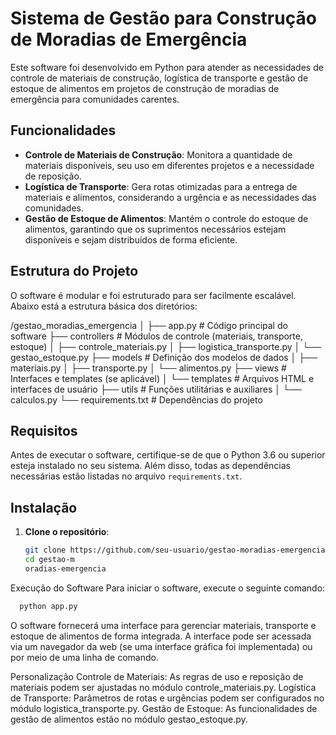# Sistema de Gestão para Construção de Moradias de Emergência

Este software foi desenvolvido em Python para atender as necessidades de controle de materiais de construção, logística de transporte e gestão de estoque de alimentos em projetos de construção de moradias de emergência para comunidades carentes.

## Funcionalidades

- **Controle de Materiais de Construção**: Monitora a quantidade de materiais disponíveis, seu uso em diferentes projetos e a necessidade de reposição.
- **Logística de Transporte**: Gera rotas otimizadas para a entrega de materiais e alimentos, considerando a urgência e as necessidades das comunidades.
- **Gestão de Estoque de Alimentos**: Mantém o controle do estoque de alimentos, garantindo que os suprimentos necessários estejam disponíveis e sejam distribuídos de forma eficiente.

## Estrutura do Projeto

O software é modular e foi estruturado para ser facilmente escalável. Abaixo está a estrutura básica dos diretórios:

/gestao_moradias_emergencia
│
├── app.py # Código principal do software
├── controllers # Módulos de controle (materiais, transporte, estoque)
│ ├── controle_materiais.py
│ ├── logistica_transporte.py
│ └── gestao_estoque.py
├── models # Definição dos modelos de dados
│ ├── materiais.py
│ ├── transporte.py
│ └── alimentos.py
├── views # Interfaces e templates (se aplicável)
│ └── templates # Arquivos HTML e interfaces de usuário
├── utils # Funções utilitárias e auxiliares
│ └── calculos.py
└── requirements.txt # Dependências do projeto
## Requisitos

Antes de executar o software, certifique-se de que o Python 3.6 ou superior esteja instalado no seu sistema. Além disso, todas as dependências necessárias estão listadas no arquivo `requirements.txt`.

## Instalação

1. **Clone o repositório**:
   ```bash
   git clone https://github.com/seu-usuario/gestao-moradias-emergencia.git
   cd gestao-m
   oradias-emergencia
   ```
Execução do Software
Para iniciar o software, execute o seguinte comando:
  ```bash
    python app.py
  ```
O software fornecerá uma interface para gerenciar materiais, transporte e estoque de alimentos de forma integrada. A interface pode ser acessada via um navegador da web (se uma interface gráfica foi implementada) ou por meio de uma linha de comando.

Personalização
Controle de Materiais: As regras de uso e reposição de materiais podem ser ajustadas no módulo controle_materiais.py.
Logística de Transporte: Parâmetros de rotas e urgências podem ser configurados no módulo logistica_transporte.py.
Gestão de Estoque: As funcionalidades de gestão de alimentos estão no módulo gestao_estoque.py.

